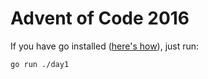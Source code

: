 # Advent of Code 2016

If you have go installed ([here's how](https://go.dev/doc/install)), just run:

```sh
go run ./day1
```
